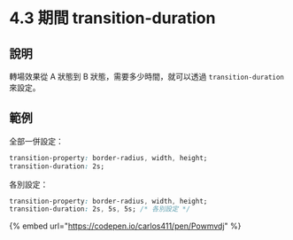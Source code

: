 # 4.3 期間 transition-duration

## 說明

轉場效果從 A 狀態到 B 狀態，需要多少時間，就可以透過 `transition-duration` 來設定。

## 範例

全部一併設定：

```css
transition-property: border-radius, width, height;
transition-duration: 2s;
```

各別設定：

```css
transition-property: border-radius, width, height;
transition-duration: 2s, 5s, 5s; /* 各別設定 */
```

{% embed url="https://codepen.io/carlos411/pen/Powmvdj" %}

